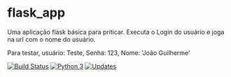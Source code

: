 # flask_app
Uma aplicação flask básica para priticar. Executa o Login do usuário e joga na url com o nome do usuário.

Para testar, usuário: Teste, Senha: 123, Nome: 'João Guilherme'

[![Build Status](https://app.travis-ci.com/JoaoZati/flask_app.svg?branch=main)](https://app.travis-ci.com/JoaoZati/flask_app)
[![Python 3](https://pyup.io/repos/github/JoaoZati/flask_app/python-3-shield.svg)](https://pyup.io/repos/github/JoaoZati/flask_app/)
[![Updates](https://pyup.io/repos/github/JoaoZati/flask_app/shield.svg)](https://pyup.io/repos/github/JoaoZati/flask_app/)

